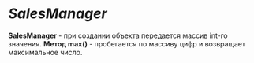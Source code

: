 # *SalesManager*


**SalesManager** - при создании объекта передается массив int-го значения.
**Метод max()** - пробегается по массиву цифр и возвращает максимальное число.


